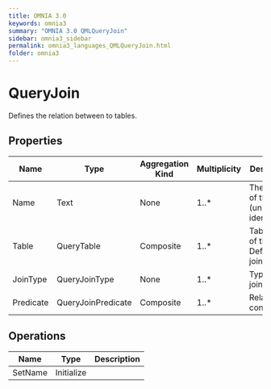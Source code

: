 ```yaml
---
title: OMNIA 3.0
keywords: omnia3
summary: "OMNIA 3.0 QMLQueryJoin"
sidebar: omnia3_sidebar
permalink: omnia3_languages_QMLQueryJoin.html
folder: omnia3
---
```


# QueryJoin
Defines the relation between to tables.
## Properties

| Name | Type | Aggregation Kind | Multiplicity | Description |
| --------- | --------- | --------- | --------- | --------- |
| Name | Text | None | 1..* | The name of the entity (unique identifier). |
| Table | QueryTable | Composite | 1..* | Table with of the Definition to join with. |
| JoinType | QueryJoinType | None | 1..* | Type of join/relation. |
| Predicate | QueryJoinPredicate | Composite | 1..* | Relationship condition. |

## Operations

| Name | Type | Description |
| --------- | --------- | --------- |
| SetName | Initialize |  |

